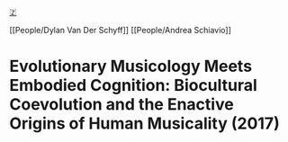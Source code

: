 [🇿](zotero://select/library/items/KDDSXQIC)

[[People/Dylan Van Der Schyff]] [[People/Andrea Schiavio]] 
# Evolutionary Musicology Meets Embodied Cognition: Biocultural Coevolution and the Enactive Origins of Human Musicality (2017)


